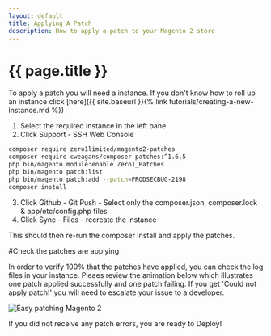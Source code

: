 ```yaml
---
layout: default
title: Applying A Patch
description: How to apply a patch to your Magento 2 store
---
```


# {{ page.title }}
To apply a patch you will need a instance. If you don't know how to roll up an instance click [here]({{ site.baseurl }}{% link tutorials/creating-a-new-instance.md %})

1. Select the required instance in the left pane
2. Click Support - SSH Web Console

```bash
composer require zero1limited/magento2-patches
composer require cweagans/composer-patches:^1.6.5
php bin/magento module:enable Zero1_Patches
php bin/magento patch:list
php bin/magento patch:add --patch=PRODSECBUG-2198
composer install
```

3. Click Github - Git Push - Select only the composer.json, composer.lock & app/etc/config.php files
4. Click Sync - Files - recreate the instance

This should then re-run the composer install and apply the patches.

#Check the patches are applying

In order to verify 100% that the patches have applied, you can check the log files in your instance. Pleaes review the animation below which illustrates one patch applied successfully and one patch failing. If you get 'Could not apply patch!' you will need to escalate your issue to a developer.

![Easy patching Magento 2](http://g.recordit.co/YOXdwAL20K.gif)

If you did not receive any patch errors, you are  ready to Deploy!
